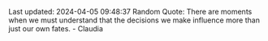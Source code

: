 Last updated: 2024-04-05 09:48:37
Random Quote: There are moments when we must understand that the decisions we make influence more than just our own fates. - Claudia